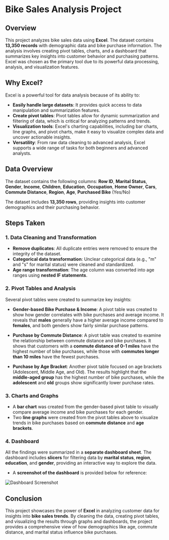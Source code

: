 # Bike Sales Analysis Project

## Overview

This project analyzes bike sales data using **Excel**. The dataset contains **13,350 records** with demographic data and bike purchase information. The analysis involves creating pivot tables, charts, and a dashboard that summarizes key insights into customer behavior and purchasing patterns. Excel was chosen as the primary tool due to its powerful data processing, analysis, and visualization features.

## Why Excel?

Excel is a powerful tool for data analysis because of its ability to:
- **Easily handle large datasets**: It provides quick access to data manipulation and summarization features.
- **Create pivot tables**: Pivot tables allow for dynamic summarization and filtering of data, which is critical for analyzing patterns and trends.
- **Visualization tools**: Excel's charting capabilities, including bar charts, line graphs, and pivot charts, make it easy to visualize complex data and uncover actionable insights.
- **Versatility**: From raw data cleaning to advanced analysis, Excel supports a wide range of tasks for both beginners and advanced analysts.

## Data Overview

The dataset contains the following columns: **Row ID**, **Marital Status**, **Gender**, **Income**, **Children**, **Education**, **Occupation**, **Home Owner**, **Cars**, **Commute Distance**, **Region**, **Age**, **Purchased Bike** (Yes/No)

The dataset includes **13,350 rows**, providing insights into customer demographics and their purchasing behavior.

## Steps Taken

### 1. **Data Cleaning and Transformation**
   - **Remove duplicates**: All duplicate entries were removed to ensure the integrity of the dataset.
   - **Categorical data transformation**: Unclear categorical data (e.g., "m" and "s" for marital status) were cleaned and standardized.
   - **Age range transformation**: The age column was converted into age ranges using **nested IF statements**.

### 2. **Pivot Tables and Analysis**
   Several pivot tables were created to summarize key insights:

   - **Gender-based Bike Purchase & Income**: A pivot table was created to show how gender correlates with bike purchases and average income. It reveals that **males** generally have a higher average income compared to **females**, and both genders show fairly similar purchase patterns.

   - **Purchase by Commute Distance**: A pivot table was created to examine the relationship between commute distance and bike purchases. It shows that customers with a **commute distance of 0-1 miles** have the highest number of bike purchases, while those with **commutes longer than 10 miles** have the fewest purchases.

   - **Purchase by Age Bracket**: Another pivot table focused on age brackets (Adolescent, Middle Age, and Old). The results highlight that the **middle-aged group** has the highest number of bike purchases, while the **adolescent** and **old** groups show significantly lower purchase rates.

### 3. **Charts and Graphs**
   - A **bar chart** was created from the gender-based pivot table to visually compare average income and bike purchases for each gender.
   - Two **line graphs** were created from the pivot tables above to visualize trends in bike purchases based on **commute distance** and **age brackets**.

### 4. **Dashboard**
   All the findings were summarized in a **separate dashboard sheet**. The dashboard includes **slicers** for filtering data by **marital status**, **region**, **education**, and **gender**, providing an interactive way to explore the data.

   - A **screenshot of the dashboard** is provided below for reference:

   ![Dashboard Screenshot](https://github.com/user-attachments/assets/4afd7adb-3ad8-42e5-b915-ed3ce6607478)


## Conclusion

This project showcases the power of **Excel** in analyzing customer data for insights into **bike sales trends**. By cleaning the data, creating pivot tables, and visualizing the results through graphs and dashboards, the project provides a comprehensive view of how demographics like age, commute distance, and marital status influence bike purchases.
